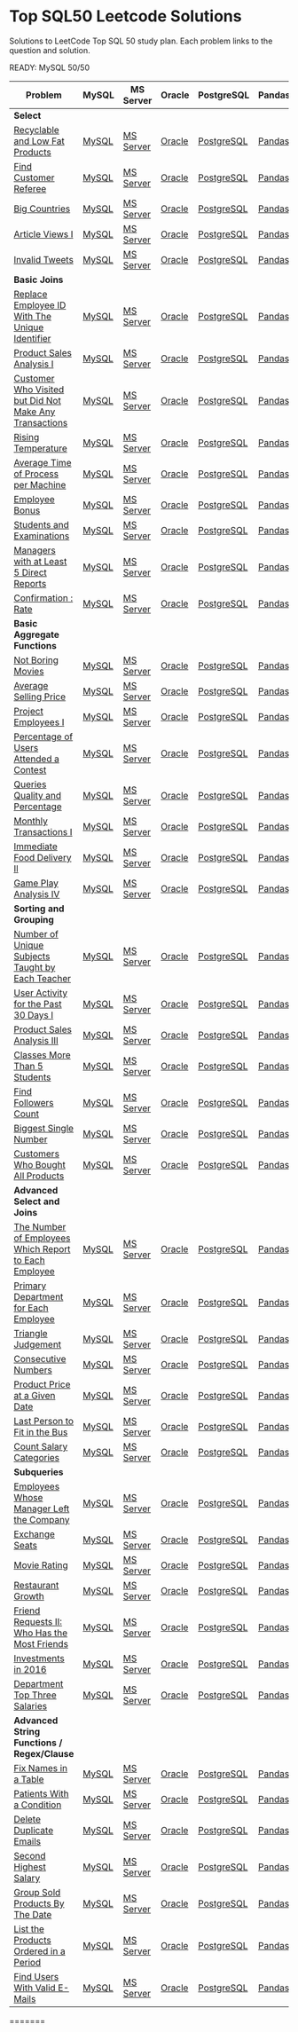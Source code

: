 # Top SQL50 Leetcode Solutions 

Solutions to LeetCode Top SQL 50 study plan. Each problem links to the question and solution.

READY:
MySQL 50/50

| Problem | MySQL | MS Server | Oracle | PostgreSQL | Pandas | Leetcode link |
| --- | --- | --- | --- | --- | --- | --- |
| **Select** | | | | | | |
| [Recyclable and Low Fat Products](1908-recyclable-and-low-fat-products/) | [MySQL](1908-recyclable-and-low-fat-products/mysql-recyclable-and-low-fat-products.sql) | [MS Server](1908-recyclable-and-low-fat-products/ms-server-recyclable-and-low-fat-products.sql) | [Oracle](1908-recyclable-and-low-fat-products/oracle-recyclable-and-low-fat-products.sql) | [PostgreSQL](1908-recyclable-and-low-fat-products/postgresql-recyclable-and-low-fat-products.sql) | [Pandas](1908-recyclable-and-low-fat-products/pandas-recyclable-and-low-fat-products.py) | [link](https://leetcode.com/problems/recyclable-and-low-fat-products/) |
| [Find Customer Referee](584-find-customer-referee/) | [MySQL](584-find-customer-referee/mysql-find-customer-referee.sql) | [MS Server](584-find-customer-referee/ms-server-find-customer-referee.sql) | [Oracle](584-find-customer-referee/oracle-find-customer-referee.sql) | [PostgreSQL](584-find-customer-referee/postgresql-find-customer-referee.sql) | [Pandas](584-find-customer-referee/pandas-find-customer-referee.py) | [link](https://leetcode.com/problems/find-customer-referee/) |
| [Big Countries](595-big-countries/) | [MySQL](595-big-countries/mysql-big-countries.sql) | [MS Server](595-big-countries/ms-server-big-countries.sql) | [Oracle](595-big-countries/oracle-big-countries.sql) | [PostgreSQL](595-big-countries/postgresql-big-countries.sql) | [Pandas](595-big-countries/pandas-big-countries.py) | [link](https://leetcode.com/problems/big-countries/) |
| [Article Views I](1258-article-views-i/) | [MySQL](1258-article-views-i/mysql-article-views-i.sql) | [MS Server](1258-article-views-i/ms-server-article-views-i.sql) | [Oracle](1258-article-views-i/oracle-article-views-i.sql) | [PostgreSQL](1258-article-views-i/postgresql-article-views-i.sql) | [Pandas](1258-article-views-i/pandas-article-views-i.py) | [link](https://leetcode.com/problems/article-views-i/) |
| [Invalid Tweets](1827-invalid-tweets/) | [MySQL](1827-invalid-tweets/mysql-invalid-tweets.sql) | [MS Server](1827-invalid-tweets/ms-server-invalid-tweets.sql) | [Oracle](1827-invalid-tweets/oracle-invalid-tweets.sql) | [PostgreSQL](1827-invalid-tweets/postgresql-invalid-tweets.sql) | [Pandas](1827-invalid-tweets/pandas-invalid-tweets.py) | [link](https://leetcode.com/problems/invalid-tweets/) |
| **Basic Joins** | | | | | | |
| [Replace Employee ID With The Unique Identifier](1509-replace-employee-id-with-the-unique-identifier/) | [MySQL](1509-replace-employee-id-with-the-unique-identifier/mysql-replace-employee-id-with-the-unique-identifier.sql) | [MS Server](1509-replace-employee-id-with-the-unique-identifier/ms-server-replace-employee-id-with-the-unique-identifier.sql) | [Oracle](1509-replace-employee-id-with-the-unique-identifier/oracle-replace-employee-id-with-the-unique-identifier.sql) | [PostgreSQL](1509-replace-employee-id-with-the-unique-identifier/postgresql-replace-employee-id-with-the-unique-identifier.sql) | [Pandas](1509-replace-employee-id-with-the-unique-identifier/pandas-replace-employee-id-with-the-unique-identifier.py) | [link](https://leetcode.com/problems/replace-employee-id-with-the-unique-identifier/) |
| [Product Sales Analysis I](1509-replace-employee-id-with-the-unique-identifier/) | [MySQL](1509-replace-employee-id-with-the-unique-identifier/mysql-replace-employee-id-with-the-unique-identifier.sql) | [MS Server](1509-replace-employee-id-with-the-unique-identifier/ms-server-replace-employee-id-with-the-unique-identifier.sql) | [Oracle](1509-replace-employee-id-with-the-unique-identifier/oracle-replace-employee-id-with-the-unique-identifier.sql) | [PostgreSQL](1509-replace-employee-id-with-the-unique-identifier/postgresql-replace-employee-id-with-the-unique-identifier.sql) | [Pandas](1509-replace-employee-id-with-the-unique-identifier/pandas-replace-employee-id-with-the-unique-identifier.py) | [link](https://leetcode.com/problems/product-sales-analysis-i/solutions/3939110/product-sales-analysis-i) |
| [Customer Who Visited but Did Not Make Any Transactions](1724-customer-who-visited-but-did-not-make-any-transactions/) | [MySQL](1724-customer-who-visited-but-did-not-make-any-transactions/mysql-customer-who-visited-but-did-not-make-any-transactions.sql) | [MS Server](1724-customer-who-visited-but-did-not-make-any-transactions/ms-server-customer-who-visited-but-did-not-make-any-transactions.sql) | [Oracle](1724-customer-who-visited-but-did-not-make-any-transactions/oracle-customer-who-visited-but-did-not-make-any-transactions.sql) | [PostgreSQL](1724-customer-who-visited-but-did-not-make-any-transactions/postgresql-customer-who-visited-but-did-not-make-any-transactions.sql) | [Pandas](1724-customer-who-visited-but-did-not-make-any-transactions/pandas-customer-who-visited-but-did-not-make-any-transactions.py) | [link](https://leetcode.com/problems/customer-who-visited-but-did-not-make-any-transactions/) |
| [Rising Temperature](197-rising-temperature/) | [MySQL](197-rising-temperature/mysql-rising-temperature.sql) | [MS Server](197-rising-temperature/ms-server-rising-temperature.sql) | [Oracle](197-rising-temperature/oracle-rising-temperature.sql) | [PostgreSQL](197-rising-temperature/postgresql-rising-temperature.sql) | [Pandas](197-rising-temperature/pandas-rising-temperature.py) | [link](https://leetcode.com/problems/rising-temperature/) |
| [Average Time of Process per Machine](1801-average-time-of-process-per-machine/) | [MySQL](1801-average-time-of-process-per-machine/mysql-average-time-of-process-per-machine.sql) | [MS Server](1801-average-time-of-process-per-machine/ms-server-average-time-of-process-per-machine.sql) | [Oracle](1801-average-time-of-process-per-machine/oracle-average-time-of-process-per-machine.sql) | [PostgreSQL](1801-average-time-of-process-per-machine/postgresql-average-time-of-process-per-machine.sql) | [Pandas](1801-average-time-of-process-per-machine/pandas-average-time-of-process-per-machine.py) | [link](https://leetcode.com/problems/average-time-of-process-per-machine/) |
| [Employee Bonus](577-employee-bonus/) | [MySQL](577-employee-bonus/mysql-employee-bonus.sql) | [MS Server](577-employee-bonus/ms-server-employee-bonus.sql) | [Oracle](577-employee-bonus/oracle-employee-bonus.sql) | [PostgreSQL](577-employee-bonus/postgresql-employee-bonus.sql) | [Pandas](577-employee-bonus/pandas-employee-bonus.py) | [link](https://leetcode.com/problems/employee-bonus/) |
| [Students and Examinations](1415-students-and-examinations/) | [MySQL](1415-students-and-examinations/mysql-students-and-examinations.sql) | [MS Server](1415-students-and-examinations/ms-server-students-and-examinations.sql) | [Oracle](1415-students-and-examinations/oracle-students-and-examinations.sql) | [PostgreSQL](1415-students-and-examinations/postgresql-students-and-examinations.sql) | [Pandas](1415-students-and-examinations/pandas-students-and-examinations.py) | [link](https://leetcode.com/problems/students-and-examinations/) |
| [Managers with at Least 5 Direct Reports](570-managers-with-at-least-5-direct-reports/) | [MySQL](570-managers-with-at-least-5-direct-reports/mysql-managers-with-at-least-5-direct-reports.sql) | [MS Server](570-managers-with-at-least-5-direct-reports/ms-server-managers-with-at-least-5-direct-reports.sql) | [Oracle](570-managers-with-at-least-5-direct-reports/oracle-managers-with-at-least-5-direct-reports.sql) | [PostgreSQL](570-managers-with-at-least-5-direct-reports/postgresql-managers-with-at-least-5-direct-reports.sql) | [Pandas](570-managers-with-at-least-5-direct-reports/pandas-managers-with-at-least-5-direct-reports.py) | [link](https://leetcode.com/problems/managers-with-at-least-5-direct-reports/) |
| [Confirmation : Rate](2087-confirmation-rate/) | [MySQL](2087-confirmation-rate/mysql-confirmation-rate.sql) | [MS Server](2087-confirmation-rate/ms-server-confirmation-rate.sql) | [Oracle](2087-confirmation-rate/oracle-confirmation-rate.sql) | [PostgreSQL](2087-confirmation-rate/postgresql-confirmation-rate.sql) | [Pandas](2087-confirmation-rate/pandas-confirmation-rate.py) | [link](https://leetcode.com/problems/confirmation-rate/) |
| **Basic Aggregate Functions** | | | | | | |
| [Not Boring Movies](620-not-boring-movies/) | [MySQL](620-not-boring-movies/mysql-not-boring-movies.sql) | [MS Server](620-not-boring-movies/ms-server-not-boring-movies.sql) | [Oracle](620-not-boring-movies/oracle-not-boring-movies.sql) | [PostgreSQL](620-not-boring-movies/postgresql-not-boring-movies.sql) | [Pandas](620-not-boring-movies/pandas-not-boring-movies.py) | [link](https://leetcode.com/problems/not-boring-movies/) |
| [Average Selling Price](1390-average-selling-price/) | [MySQL](1390-average-selling-price/mysql-average-selling-price.sql) | [MS Server](1390-average-selling-price/ms-server-average-selling-price.sql) | [Oracle](1390-average-selling-price/oracle-average-selling-price.sql) | [PostgreSQL](1390-average-selling-price/postgresql-average-selling-price.sql) | [Pandas](1390-average-selling-price/pandas-average-selling-price.py) | [link](https://leetcode.com/problems/average-selling-price/) |
| [Project Employees I](1161-project-employees-i/) | [MySQL](1161-project-employees-i/mysql-project-employees-i.sql) | [MS Server](1161-project-employees-i/ms-server-project-employees-i.sql) | [Oracle](1161-project-employees-i/oracle-project-employees-i.sql) | [PostgreSQL](1161-project-employees-i/postgresql-project-employees-i.sql) | [Pandas](1161-project-employees-i/pandas-project-employees-i.py) | [link](https://leetcode.com/problems/project-employees-i/) |
| [Percentage of Users Attended a Contest](1773-percentage-of-users-attended-a-contest/) | [MySQL](1773-percentage-of-users-attended-a-contest/mysql-percentage-of-users-attended-a-contest.sql) | [MS Server](1773-percentage-of-users-attended-a-contest/ms-server-percentage-of-users-attended-a-contest.sql) | [Oracle](1773-percentage-of-users-attended-a-contest/oracle-percentage-of-users-attended-a-contest.sql) | [PostgreSQL](1773-percentage-of-users-attended-a-contest/postgresql-percentage-of-users-attended-a-contest.sql) | [Pandas](1773-percentage-of-users-attended-a-contest/pandas-percentage-of-users-attended-a-contest.py) | [link](https://leetcode.com/problems/percentage-of-users-attended-a-contest/) |
| [Queries Quality and Percentage](1338-queries-quality-and-percentage/) | [MySQL](1338-queries-quality-and-percentage/mysql-queries-quality-and-percentage.sql) | [MS Server](1338-queries-quality-and-percentage/ms-server-queries-quality-and-percentage.sql) | [Oracle](1338-queries-quality-and-percentage/oracle-queries-quality-and-percentage.sql) | [PostgreSQL](1338-queries-quality-and-percentage/postgresql-queries-quality-and-percentage.sql) | [Pandas](1338-queries-quality-and-percentage/pandas-queries-quality-and-percentage.py) | [link](https://leetcode.com/problems/queries-quality-and-percentage/) |
| [Monthly Transactions I](1317-monthly-transactions-i/) | [MySQL](1317-monthly-transactions-i/mysql-monthly-transactions-i.sql) | [MS Server](1317-monthly-transactions-i/ms-server-monthly-transactions-i.sql) | [Oracle](1317-monthly-transactions-i/oracle-monthly-transactions-i.sql) | [PostgreSQL](1317-monthly-transactions-i/postgresql-monthly-transactions-i.sql) | [Pandas](1317-monthly-transactions-i/pandas-monthly-transactions-i.py) | [link](https://leetcode.com/problems/monthly-transactions-i/) |
| [Immediate Food Delivery Il](1292-immediate-food-delivery-ii/) | [MySQL](1292-immediate-food-delivery-ii/mysql-immediate-food-delivery-ii.sql) | [MS Server](1292-immediate-food-delivery-ii/ms-server-immediate-food-delivery-ii.sql) | [Oracle](1292-immediate-food-delivery-ii/oracle-immediate-food-delivery-ii.sql) | [PostgreSQL](1292-immediate-food-delivery-ii/postgresql-immediate-food-delivery-ii.sql) | [Pandas](1292-immediate-food-delivery-ii/pandas-immediate-food-delivery-ii.py) | [link](https://leetcode.com/problems/immediate-food-delivery-ii/) |
| [Game Play Analysis IV](1182-game-play-analysis-iv/) | [MySQL](1182-game-play-analysis-iv/mysql-game-play-analysis-iv.sql) | [MS Server](1182-game-play-analysis-iv/ms-server-game-play-analysis-iv.sql) | [Oracle](1182-game-play-analysis-iv/oracle-game-play-analysis-iv.sql) | [PostgreSQL](1182-game-play-analysis-iv/postgresql-game-play-analysis-iv.sql) | [Pandas](1182-game-play-analysis-iv/pandas-game-play-analysis-iv.py) | [link](https://leetcode.com/problems/game-play-analysis-iv/) |
| **Sorting and Grouping** | | | | | | |
| [Number of Unique Subjects Taught by Each Teacher](2495-number-of-unique-subjects-taught-by-each-teacher/) | [MySQL](2495-number-of-unique-subjects-taught-by-each-teacher/mysql-number-of-unique-subjects-taught-by-each-teacher.sql) | [MS Server](2495-number-of-unique-subjects-taught-by-each-teacher/ms-server-number-of-unique-subjects-taught-by-each-teacher.sql) | [Oracle](2495-number-of-unique-subjects-taught-by-each-teacher/oracle-number-of-unique-subjects-taught-by-each-teacher.sql) | [PostgreSQL](2495-number-of-unique-subjects-taught-by-each-teacher/postgresql-number-of-unique-subjects-taught-by-each-teacher.sql) | [Pandas](2495-number-of-unique-subjects-taught-by-each-teacher/pandas-number-of-unique-subjects-taught-by-each-teacher.py) | [link](https://leetcode.com/problems/number-of-unique-subjects-taught-by-each-teacher/) |
| [User Activity for the Past 30 Days I](1245-user-activity-for-the-past-30-days-i/) | [MySQL](1245-user-activity-for-the-past-30-days-i/mysql-user-activity-for-the-past-30-days-i.sql) | [MS Server](1245-user-activity-for-the-past-30-days-i/ms-server-user-activity-for-the-past-30-days-i.sql) | [Oracle](1245-user-activity-for-the-past-30-days-i/oracle-user-activity-for-the-past-30-days-i.sql) | [PostgreSQL](1245-user-activity-for-the-past-30-days-i/postgresql-user-activity-for-the-past-30-days-i.sql) | [Pandas](1245-user-activity-for-the-past-30-days-i/pandas-user-activity-for-the-past-30-days-i.py) | [link](https://leetcode.com/problems/user-activity-for-the-past-30-days-i/) |
| [Product Sales Analysis III](1155-product-sales-analysis-iii/) | [MySQL](1155-product-sales-analysis-iii/mysql-product-sales-analysis-iii.sql) | [MS Server](1155-product-sales-analysis-iii/ms-server-product-sales-analysis-iii.sql) | [Oracle](1155-product-sales-analysis-iii/oracle-product-sales-analysis-iii.sql) | [PostgreSQL](1155-product-sales-analysis-iii/postgresql-product-sales-analysis-iii.sql) | [Pandas](1155-product-sales-analysis-iii/pandas-product-sales-analysis-iii.py) | [link](https://leetcode.com/problems/product-sales-analysis-iii/) |
| [Classes More Than 5 Students](596-classes-more-than-5-students/) | [MySQL](596-classes-more-than-5-students/mysql-classes-more-than-5-students.sql) | [MS Server](596-classes-more-than-5-students/ms-server-classes-more-than-5-students.sql) | [Oracle](596-classes-more-than-5-students/oracle-classes-more-than-5-students.sql) | [PostgreSQL](596-classes-more-than-5-students/postgresql-classes-more-than-5-students.sql) | [Pandas](596-classes-more-than-5-students/pandas-classes-more-than-5-students.py) | [link](https://leetcode.com/problems/classes-more-than-5-students/) |
| [Find Followers Count](1877-find-followers-count/) | [MySQL](1877-find-followers-count/mysql-find-followers-count.sql) | [MS Server](1877-find-followers-count/ms-server-find-followers-count.sql) | [Oracle](1877-find-followers-count/oracle-find-followers-count.sql) | [PostgreSQL](1877-find-followers-count/postgresql-find-followers-count.sql) | [Pandas](1877-find-followers-count/pandas-find-followers-count.py) | [link](https://leetcode.com/problems/find-followers-count/) |
| [Biggest Single Number](619-biggest-single-number/) | [MySQL](619-biggest-single-number/mysql-biggest-single-number.sql) | [MS Server](619-biggest-single-number/ms-server-biggest-single-number.sql) | [Oracle](619-biggest-single-number/oracle-biggest-single-number.sql) | [PostgreSQL](619-biggest-single-number/postgresql-biggest-single-number.sql) | [Pandas](619-biggest-single-number/pandas-biggest-single-number.py) | [link](https://leetcode.com/problems/biggest-single-number/) |
| [Customers Who Bought All Products](1135-customers-who-bought-all-products/) | [MySQL](1135-customers-who-bought-all-products/mysql-customers-who-bought-all-products.sql) | [MS Server](1135-customers-who-bought-all-products/ms-server-customers-who-bought-all-products.sql) | [Oracle](1135-customers-who-bought-all-products/oracle-customers-who-bought-all-products.sql) | [PostgreSQL](1135-customers-who-bought-all-products/postgresql-customers-who-bought-all-products.sql) | [Pandas](1135-customers-who-bought-all-products/pandas-customers-who-bought-all-products.py) | [link](https://leetcode.com/problems/customers-who-bought-all-products/) |
| **Advanced Select and Joins** | | | | | | |
| [The Number of Employees Which Report to Each Employee](1882-the-number-of-employees-which-report-to-each-employee/) | [MySQL](1882-the-number-of-employees-which-report-to-each-employee/mysql-the-number-of-employees-which-report-to-each-employee.sql) | [MS Server](1882-the-number-of-employees-which-report-to-each-employee/ms-server-the-number-of-employees-which-report-to-each-employee.sql) | [Oracle](1882-the-number-of-employees-which-report-to-each-employee/oracle-the-number-of-employees-which-report-to-each-employee.sql) | [PostgreSQL](1882-the-number-of-employees-which-report-to-each-employee/postgresql-the-number-of-employees-which-report-to-each-employee.sql) | [Pandas](1882-the-number-of-employees-which-report-to-each-employee/pandas-the-number-of-employees-which-report-to-each-employee.py) | [link](https://leetcode.com/problems/the-number-of-employees-which-report-to-each-employee/) |
| [Primary Department for Each Employee](1942-primary-department-for-each-employee/) | [MySQL](1942-primary-department-for-each-employee/mysql-primary-department-for-each-employee.sql) | [MS Server](1942-primary-department-for-each-employee/ms-server-primary-department-for-each-employee.sql) | [Oracle](1942-primary-department-for-each-employee/oracle-primary-department-for-each-employee.sql) | [PostgreSQL](1942-primary-department-for-each-employee/postgresql-primary-department-for-each-employee.sql) | [Pandas](1942-primary-department-for-each-employee/pandas-primary-department-for-each-employee.py) | [link](https://leetcode.com/problems/primary-department-for-each-employee/) |
| [Triangle Judgement](610-triangle-judgement/) | [MySQL](610-triangle-judgement/mysql-triangle-judgement.sql) | [MS Server](610-triangle-judgement/ms-server-triangle-judgement.sql) | [Oracle](610-triangle-judgement/oracle-triangle-judgement.sql) | [PostgreSQL](610-triangle-judgement/postgresql-triangle-judgement.sql) | [Pandas](610-triangle-judgement/pandas-triangle-judgement.py) | [link](https://leetcode.com/problems/triangle-judgement/) |
| [Consecutive Numbers](180-consecutive-numbers/) | [MySQL](180-consecutive-numbers/mysql-consecutive-numbers.sql) | [MS Server](180-consecutive-numbers/ms-server-consecutive-numbers.sql) | [Oracle](180-consecutive-numbers/oracle-consecutive-numbers.sql) | [PostgreSQL](180-consecutive-numbers/postgresql-consecutive-numbers.sql) | [Pandas](180-consecutive-numbers/pandas-consecutive-numbers.py) | [link](https://leetcode.com/problems/consecutive-numbers/) |
| [Product Price at a Given Date](1278-product-price-at-a-given-date/) | [MySQL](1278-product-price-at-a-given-date/mysql-product-price-at-a-given-date.sql) | [MS Server](1278-product-price-at-a-given-date/ms-server-product-price-at-a-given-date.sql) | [Oracle](1278-product-price-at-a-given-date/oracle-product-price-at-a-given-date.sql) | [PostgreSQL](1278-product-price-at-a-given-date/postgresql-product-price-at-a-given-date.sql) | [Pandas](1278-product-price-at-a-given-date/pandas-product-price-at-a-given-date.py) | [link](https://leetcode.com/problems/product-price-at-a-given-date/) |
| [Last Person to Fit in the Bus](1327-last-person-to-fit-in-the-bus/) | [MySQL](1327-last-person-to-fit-in-the-bus/mysql-last-person-to-fit-in-the-bus.sql) | [MS Server](1327-last-person-to-fit-in-the-bus/ms-server-last-person-to-fit-in-the-bus.sql) | [Oracle](1327-last-person-to-fit-in-the-bus/oracle-last-person-to-fit-in-the-bus.sql) | [PostgreSQL](1327-last-person-to-fit-in-the-bus/postgresql-last-person-to-fit-in-the-bus.sql) | [Pandas](1327-last-person-to-fit-in-the-bus/pandas-last-person-to-fit-in-the-bus.py) | [link](https://leetcode.com/problems/last-person-to-fit-in-the-bus/) |
| [Count Salary Categories](2057-count-salary-categories/) | [MySQL](2057-count-salary-categories/mysql-count-salary-categories.sql) | [MS Server](2057-count-salary-categories/ms-server-count-salary-categories.sql) | [Oracle](2057-count-salary-categories/oracle-count-salary-categories.sql) | [PostgreSQL](2057-count-salary-categories/postgresql-count-salary-categories.sql) | [Pandas](2057-count-salary-categories/pandas-count-salary-categories.py) | [link](https://leetcode.com/problems/count-salary-categories/) |
| **Subqueries** | | | | | | |
| [Employees Whose Manager Left the Company](2127-employees-whose-manager-left-the-company/) | [MySQL](2127-employees-whose-manager-left-the-company/mysql-employees-whose-manager-left-the-company.sql) | [MS Server](2127-employees-whose-manager-left-the-company/ms-server-employees-whose-manager-left-the-company.sql) | [Oracle](2127-employees-whose-manager-left-the-company/oracle-employees-whose-manager-left-the-company.sql) | [PostgreSQL](2127-employees-whose-manager-left-the-company/postgresql-employees-whose-manager-left-the-company.sql) | [Pandas](2127-employees-whose-manager-left-the-company/pandas-employees-whose-manager-left-the-company.py) | [link](https://leetcode.com/problems/employees-whose-manager-left-the-company/) |
| [Exchange Seats](626-exchange-seats/) | [MySQL](626-exchange-seats/mysql-exchange-seats.sql) | [MS Server](626-exchange-seats/ms-server-exchange-seats.sql) | [Oracle](626-exchange-seats/oracle-exchange-seats.sql) | [PostgreSQL](626-exchange-seats/postgresql-exchange-seats.sql) | [Pandas](626-exchange-seats/pandas-exchange-seats.py) | [link](https://leetcode.com/problems/exchange-seats/) |
| [Movie Rating](1480-movie-rating/) | [MySQL](1480-movie-rating/mysql-movie-rating.sql) | [MS Server](1480-movie-rating/ms-server-movie-rating.sql) | [Oracle](1480-movie-rating/oracle-movie-rating.sql) | [PostgreSQL](1480-movie-rating/postgresql-movie-rating.sql) | [Pandas](1480-movie-rating/pandas-movie-rating.py) | [link](https://leetcode.com/problems/movie-rating/) |
| [Restaurant Growth](1452-restaurant-growth/) | [MySQL](1452-restaurant-growth/mysql-restaurant-growth.sql) | [MS Server](1452-restaurant-growth/ms-server-restaurant-growth.sql) | [Oracle](1452-restaurant-growth/oracle-restaurant-growth.sql) | [PostgreSQL](1452-restaurant-growth/postgresql-restaurant-growth.sql) | [Pandas](1452-restaurant-growth/pandas-restaurant-growth.py) | [link](https://leetcode.com/problems/restaurant-growth/) |
| [Friend Requests II: Who Has the Most Friends](602-friend-requests-ii-who-has-the-most-friends/) | [MySQL](602-friend-requests-ii-who-has-the-most-friends/mysql-friend-requests-ii-who-has-the-most-friends.sql) | [MS Server](602-friend-requests-ii-who-has-the-most-friends/ms-server-friend-requests-ii-who-has-the-most-friends.sql) | [Oracle](602-friend-requests-ii-who-has-the-most-friends/oracle-friend-requests-ii-who-has-the-most-friends.sql) | [PostgreSQL](602-friend-requests-ii-who-has-the-most-friends/postgresql-friend-requests-ii-who-has-the-most-friends.sql) | [Pandas](602-friend-requests-ii-who-has-the-most-friends/pandas-friend-requests-ii-who-has-the-most-friends.py) | [link](https://leetcode.com/problems/friend-requests-ii-who-has-the-most-friends/) |
| [Investments in 2016](585-investments-in-2016/) | [MySQL](585-investments-in-2016/mysql-investments-in-2016.sql) | [MS Server](585-investments-in-2016/ms-server-investments-in-2016.sql) | [Oracle](585-investments-in-2016/oracle-investments-in-2016.sql) | [PostgreSQL](585-investments-in-2016/postgresql-investments-in-2016.sql) | [Pandas](585-investments-in-2016/pandas-investments-in-2016.py) | [link](https://leetcode.com/problems/investments-in-2016/) |
| [Department Top Three Salaries](185-department-top-three-salaries/) | [MySQL](185-department-top-three-salaries/mysql-department-top-three-salaries.sql) | [MS Server](185-department-top-three-salaries/ms-server-department-top-three-salaries.sql) | [Oracle](185-department-top-three-salaries/oracle-department-top-three-salaries.sql) | [PostgreSQL](185-department-top-three-salaries/postgresql-department-top-three-salaries.sql) | [Pandas](185-department-top-three-salaries/pandas-department-top-three-salaries.py) | [link](https://leetcode.com/problems/department-top-three-salaries/) |
| **Advanced String Functions / Regex/Clause** | | | | | | |
| [Fix Names in a Table](1811-fix-names-in-a-table/) | [MySQL](1811-fix-names-in-a-table/mysql-fix-names-in-a-table.sql) | [MS Server](1811-fix-names-in-a-table/ms-server-fix-names-in-a-table.sql) | [Oracle](1811-fix-names-in-a-table/oracle-fix-names-in-a-table.sql) | [PostgreSQL](1811-fix-names-in-a-table/postgresql-fix-names-in-a-table.sql) | [Pandas](1811-fix-names-in-a-table/pandas-fix-names-in-a-table.py) | [link](https://leetcode.com/problems/fix-names-in-a-table/) |
| [Patients With a Condition](1670-patients-with-a-condition/) | [MySQL](1670-patients-with-a-condition/mysql-patients-with-a-condition.sql) | [MS Server](1670-patients-with-a-condition/ms-server-patients-with-a-condition.sql) | [Oracle](1670-patients-with-a-condition/oracle-patients-with-a-condition.sql) | [PostgreSQL](1670-patients-with-a-condition/postgresql-patients-with-a-condition.sql) | [Pandas](1670-patients-with-a-condition/pandas-patients-with-a-condition.py) | [link](https://leetcode.com/problems/patients-with-a-condition/) |
| [Delete Duplicate Emails](196-delete-duplicate-emails/) | [MySQL](196-delete-duplicate-emails/mysql-delete-duplicate-emails.sql) | [MS Server](196-delete-duplicate-emails/ms-server-delete-duplicate-emails.sql) | [Oracle](196-delete-duplicate-emails/oracle-delete-duplicate-emails.sql) | [PostgreSQL](196-delete-duplicate-emails/postgresql-delete-duplicate-emails.sql) | [Pandas](196-delete-duplicate-emails/pandas-delete-duplicate-emails.py) | [link](https://leetcode.com/problems/delete-duplicate-emails/) |
| [Second Highest Salary](176-second-highest-salary/) | [MySQL](176-second-highest-salary/mysql-second-highest-salary.sql) | [MS Server](176-second-highest-salary/ms-server-second-highest-salary.sql) | [Oracle](176-second-highest-salary/oracle-second-highest-salary.sql) | [PostgreSQL](176-second-highest-salary/postgresql-second-highest-salary.sql) | [Pandas](176-second-highest-salary/pandas-second-highest-salary.py) | [link](https://leetcode.com/problems/second-highest-salary/) |
| [Group Sold Products By The Date](1625-group-sold-products-by-the-date/) | [MySQL](1625-group-sold-products-by-the-date/mysql-group-sold-products-by-the-date.sql) | [MS Server](1625-group-sold-products-by-the-date/ms-server-group-sold-products-by-the-date.sql) | [Oracle](1625-group-sold-products-by-the-date/oracle-group-sold-products-by-the-date.sql) | [PostgreSQL](1625-group-sold-products-by-the-date/postgresql-group-sold-products-by-the-date.sql) | [Pandas](1625-group-sold-products-by-the-date/pandas-group-sold-products-by-the-date.py) | [link](https://leetcode.com/problems/group-sold-products-by-the-date/) |
| [List the Products Ordered in a Period](1462-list-the-products-ordered-in-a-period/) | [MySQL](1462-list-the-products-ordered-in-a-period/mysql-list-the-products-ordered-in-a-period.sql) | [MS Server](1462-list-the-products-ordered-in-a-period/ms-server-list-the-products-ordered-in-a-period.sql) | [Oracle](1462-list-the-products-ordered-in-a-period/oracle-list-the-products-ordered-in-a-period.sql) | [PostgreSQL](1462-list-the-products-ordered-in-a-period/postgresql-list-the-products-ordered-in-a-period.sql) | [Pandas](1462-list-the-products-ordered-in-a-period/pandas-list-the-products-ordered-in-a-period.py) | [link](https://leetcode.com/problems/list-the-products-ordered-in-a-period/) |
| [Find Users With Valid E-Mails](1664-find-users-with-valid-e-mails/) | [MySQL](1664-find-users-with-valid-e-mails/mysql-find-users-with-valid-e-mails.sql) | [MS Server](1664-find-users-with-valid-e-mails/ms-server-find-users-with-valid-e-mails.sql) | [Oracle](1664-find-users-with-valid-e-mails/oracle-find-users-with-valid-e-mails.sql) | [PostgreSQL](1664-find-users-with-valid-e-mails/postgresql-find-users-with-valid-e-mails.sql) | [Pandas](1664-find-users-with-valid-e-mails/pandas-find-users-with-valid-e-mails.py) | [link](https://leetcode.com/problems/find-users-with-valid-e-mails/) |
=======
